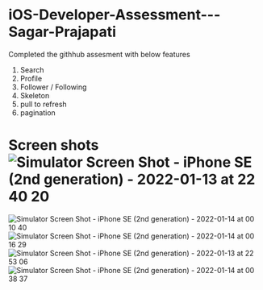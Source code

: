 # iOS-Developer-Assessment---Sagar-Prajapati

Completed the githhub assesment with below features 

  1) Search 
  2) Profile
  3) Follower / Following 
  4) Skeleton 
  5) pull to refresh 
  6) pagination 
 
# Screen shots ![Simulator Screen Shot - iPhone SE (2nd generation) - 2022-01-13 at 22 40 20](https://user-images.githubusercontent.com/44162605/149390487-db02a98c-f20d-4a03-9130-c187d9407911.png)
![Simulator Screen Shot - iPhone SE (2nd generation) - 2022-01-14 at 00 10 40](https://user-images.githubusercontent.com/44162605/149390525-339f2524-65b2-40cd-b31d-e2a30393a699.png)
![Simulator Screen Shot - iPhone SE (2nd generation) - 2022-01-14 at 00 16 29](https://user-images.githubusercontent.com/44162605/149390615-31124f03-b1a2-46c6-8367-fe307aabf2e8.png)
![Simulator Screen Shot - iPhone SE (2nd generation) - 2022-01-13 at 22 53 06](https://user-images.githubusercontent.com/44162605/149390633-53640927-c430-44a9-93c1-5faf487e97c6.png)
![Simulator Screen Shot - iPhone SE (2nd generation) - 2022-01-14 at 00 38 37](https://user-images.githubusercontent.com/44162605/149393750-778a4c86-7833-46d9-8ccd-d2c8b79f2b54.png)
